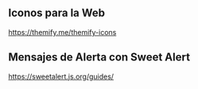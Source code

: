 ## Iconos para la Web
https://themify.me/themify-icons

## Mensajes de Alerta con Sweet Alert
https://sweetalert.js.org/guides/

